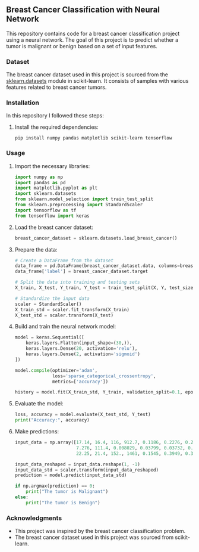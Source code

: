 

## Breast Cancer Classification with Neural Network

This repository contains code for a breast cancer classification project using a neural network. The goal of this project is to predict whether a tumor is malignant or benign based on a set of input features.



### Dataset

The breast cancer dataset used in this project is sourced from the [sklearn.datasets](https://scikit-learn.org/stable/modules/generated/sklearn.datasets.load_breast_cancer.html) module in scikit-learn. It consists of samples with various features related to breast cancer tumors.



### Installation

In this repository I followed these steps:


1. Install the required dependencies:

   ```
   pip install numpy pandas matplotlib scikit-learn tensorflow
   ```


### Usage

1. Import the necessary libraries:

   ```python
   import numpy as np
   import pandas as pd
   import matplotlib.pyplot as plt
   import sklearn.datasets
   from sklearn.model_selection import train_test_split
   from sklearn.preprocessing import StandardScaler
   import tensorflow as tf
   from tensorflow import keras
   ```

2. Load the breast cancer dataset:

   ```python
   breast_cancer_dataset = sklearn.datasets.load_breast_cancer()
   ```

3. Prepare the data:

   ```python
   # Create a DataFrame from the dataset
   data_frame = pd.DataFrame(breast_cancer_dataset.data, columns=breast_cancer_dataset.feature_names)
   data_frame['label'] = breast_cancer_dataset.target

   # Split the data into training and testing sets
   X_train, X_test, Y_train, Y_test = train_test_split(X, Y, test_size=0.2, random_state=2)

   # Standardize the input data
   scaler = StandardScaler()
   X_train_std = scaler.fit_transform(X_train)
   X_test_std = scaler.transform(X_test)
   ```

4. Build and train the neural network model:

   ```python
   model = keras.Sequential([
       keras.layers.Flatten(input_shape=(30,)),
       keras.layers.Dense(20, activation='relu'),
       keras.layers.Dense(2, activation='sigmoid')
   ])

   model.compile(optimizer='adam',
                 loss='sparse_categorical_crossentropy',
                 metrics=['accuracy'])

   history = model.fit(X_train_std, Y_train, validation_split=0.1, epochs=10)
   ```

5. Evaluate the model:

   ```python
   loss, accuracy = model.evaluate(X_test_std, Y_test)
   print("Accuracy:", accuracy)
   ```

6. Make predictions:

   ```python
   input_data = np.array([17.14, 16.4, 116, 912.7, 0.1186, 0.2276, 0.2229, 0.1401, 0.304, 0.07413, 1.046, 0.976,
                          7.276, 111.4, 0.008029, 0.03799, 0.03732, 0.02397, 0.02308, 0.007444,
                          22.25, 21.4, 152., 1461, 0.1545, 0.3949, 0.3853, 0.255, 0.4066, 0.1059])

   input_data_reshaped = input_data.reshape(1, -1)
   input_data_std = scaler.transform(input_data_reshaped)
   prediction = model.predict(input_data_std)

   if np.argmax(prediction) == 0:
       print("The tumor is Malignant")
   else:
       print("The tumor is Benign")
   ```



### Acknowledgments

- This project was inspired by the breast cancer classification problem.
- The breast cancer dataset used in this project was sourced from scikit-learn.



